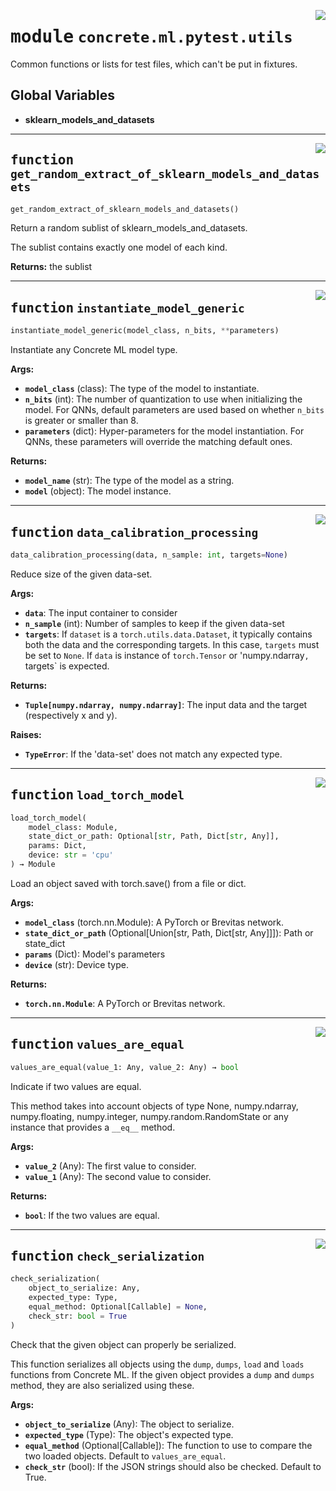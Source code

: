 <!-- markdownlint-disable -->

<a href="../../../src/concrete/ml/pytest/utils.py#L0"><img align="right" style="float:right;" src="https://img.shields.io/badge/-source-cccccc?style=flat-square"></a>

# <kbd>module</kbd> `concrete.ml.pytest.utils`

Common functions or lists for test files, which can't be put in fixtures.

## **Global Variables**

- **sklearn_models_and_datasets**

______________________________________________________________________

<a href="../../../src/concrete/ml/pytest/utils.py#L123"><img align="right" style="float:right;" src="https://img.shields.io/badge/-source-cccccc?style=flat-square"></a>

## <kbd>function</kbd> `get_random_extract_of_sklearn_models_and_datasets`

```python
get_random_extract_of_sklearn_models_and_datasets()
```

Return a random sublist of sklearn_models_and_datasets.

The sublist contains exactly one model of each kind.

**Returns:**
the sublist

______________________________________________________________________

<a href="../../../src/concrete/ml/pytest/utils.py#L150"><img align="right" style="float:right;" src="https://img.shields.io/badge/-source-cccccc?style=flat-square"></a>

## <kbd>function</kbd> `instantiate_model_generic`

```python
instantiate_model_generic(model_class, n_bits, **parameters)
```

Instantiate any Concrete ML model type.

**Args:**

- <b>`model_class`</b> (class):  The type of the model to instantiate.
- <b>`n_bits`</b> (int):  The number of quantization to use when initializing the model. For QNNs,  default parameters are used based on whether `n_bits` is greater or smaller than 8.
- <b>`parameters`</b> (dict):  Hyper-parameters for the model instantiation. For QNNs, these parameters  will override the matching default ones.

**Returns:**

- <b>`model_name`</b> (str):  The type of the model as a string.
- <b>`model`</b> (object):  The model instance.

______________________________________________________________________

<a href="../../../src/concrete/ml/pytest/utils.py#L193"><img align="right" style="float:right;" src="https://img.shields.io/badge/-source-cccccc?style=flat-square"></a>

## <kbd>function</kbd> `data_calibration_processing`

```python
data_calibration_processing(data, n_sample: int, targets=None)
```

Reduce size of the given data-set.

**Args:**

- <b>`data`</b>:  The input container to consider
- <b>`n_sample`</b> (int):  Number of samples to keep if the given data-set
- <b>`targets`</b>:  If `dataset` is a `torch.utils.data.Dataset`, it typically contains both the data  and the corresponding targets. In this case, `targets` must be set to `None`.  If `data` is instance of `torch.Tensor` or 'numpy.ndarray`, `targets\` is expected.

**Returns:**

- <b>`Tuple[numpy.ndarray, numpy.ndarray]`</b>:  The input data and the target (respectively x and y).

**Raises:**

- <b>`TypeError`</b>:  If the 'data-set' does not match any expected type.

______________________________________________________________________

<a href="../../../src/concrete/ml/pytest/utils.py#L254"><img align="right" style="float:right;" src="https://img.shields.io/badge/-source-cccccc?style=flat-square"></a>

## <kbd>function</kbd> `load_torch_model`

```python
load_torch_model(
    model_class: Module,
    state_dict_or_path: Optional[str, Path, Dict[str, Any]],
    params: Dict,
    device: str = 'cpu'
) → Module
```

Load an object saved with torch.save() from a file or dict.

**Args:**

- <b>`model_class`</b> (torch.nn.Module):  A PyTorch or Brevitas network.
- <b>`state_dict_or_path`</b> (Optional\[Union\[str, Path, Dict\[str, Any\]\]\]):  Path or state_dict
- <b>`params`</b> (Dict):  Model's parameters
- <b>`device`</b> (str):   Device type.

**Returns:**

- <b>`torch.nn.Module`</b>:  A PyTorch or Brevitas network.

______________________________________________________________________

<a href="../../../src/concrete/ml/pytest/utils.py#L284"><img align="right" style="float:right;" src="https://img.shields.io/badge/-source-cccccc?style=flat-square"></a>

## <kbd>function</kbd> `values_are_equal`

```python
values_are_equal(value_1: Any, value_2: Any) → bool
```

Indicate if two values are equal.

This method takes into account objects of type None, numpy.ndarray, numpy.floating, numpy.integer, numpy.random.RandomState or any instance that provides a `__eq__` method.

**Args:**

- <b>`value_2`</b> (Any):  The first value to consider.
- <b>`value_1`</b> (Any):  The second value to consider.

**Returns:**

- <b>`bool`</b>:  If the two values are equal.

______________________________________________________________________

<a href="../../../src/concrete/ml/pytest/utils.py#L328"><img align="right" style="float:right;" src="https://img.shields.io/badge/-source-cccccc?style=flat-square"></a>

## <kbd>function</kbd> `check_serialization`

```python
check_serialization(
    object_to_serialize: Any,
    expected_type: Type,
    equal_method: Optional[Callable] = None,
    check_str: bool = True
)
```

Check that the given object can properly be serialized.

This function serializes all objects using the `dump`, `dumps`, `load` and `loads` functions from Concrete ML. If the given object provides a `dump` and `dumps` method, they are also serialized using these.

**Args:**

- <b>`object_to_serialize`</b> (Any):  The object to serialize.
- <b>`expected_type`</b> (Type):  The object's expected type.
- <b>`equal_method`</b> (Optional\[Callable\]):  The function to use to compare the two loaded objects.  Default to `values_are_equal`.
- <b>`check_str`</b> (bool):  If the JSON strings should also be checked. Default to True.
